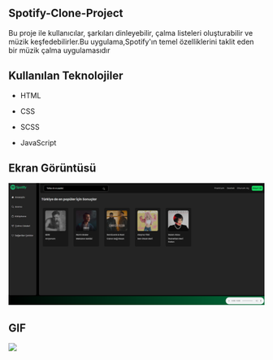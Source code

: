 ## Spotify-Clone-Project

Bu proje ile kullanıcılar, şarkıları dinleyebilir, çalma listeleri oluşturabilir ve müzik keşfedebilirler.Bu uygulama,Spotify'ın temel özelliklerini taklit eden bir müzik çalma uygulamasıdır

## Kullanılan Teknolojiler

- HTML

 - CSS    
 
 - SCSS 
 
 - JavaScript

## Ekran Görüntüsü

![](/images/spotify.png)

## GIF

![](/images/spotify.gif)
